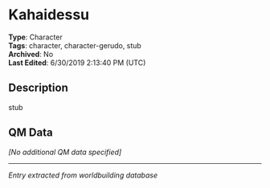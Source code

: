 # Kahaidessu

**Type**: Character  
**Tags**: character, character-gerudo, stub  
**Archived**: No  
**Last Edited**: 6/30/2019 2:13:40 PM (UTC)

## Description
stub

## QM Data
*[No additional QM data specified]*

---
*Entry extracted from worldbuilding database*
